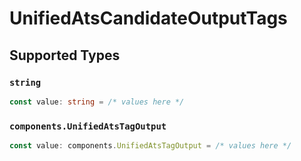 # UnifiedAtsCandidateOutputTags


## Supported Types

### `string`

```typescript
const value: string = /* values here */
```

### `components.UnifiedAtsTagOutput`

```typescript
const value: components.UnifiedAtsTagOutput = /* values here */
```

